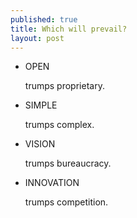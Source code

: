 ```yaml
---
published: true
title: Which will prevail? 
layout: post
---
```

*    OPEN

        trumps proprietary.

*   SIMPLE

    trumps complex.

*    VISION

      trumps bureaucracy.

*  INNOVATION

    trumps competition.